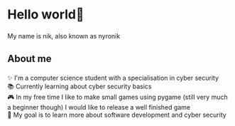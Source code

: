<h1 align="left">Hello world👋</h1>

###

<p align="left">My name is nik, also known as nyronik</p>

###

<h2 align="left">About me</h2>

###

<p align="left">✨ I'm a computer science student with a specialisation in cyber security<br>📚 Currently learning about cyber security basics<br>🎮 In my free time I like to make small games using pygame (still very much a beginner though) I would like to release a well finished game <br>🎯 My goal is to learn more about software development and cyber security</p>

###

